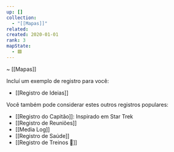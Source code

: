 ```yaml
---
up: []
collection:
  - "[[Mapas]]"
related: 
created: 2020-01-01
rank: 3
mapState:
  - 🟩
---
```

~ [[Mapas]] 

Incluí um exemplo de registro para você:

- [[Registro de Ideias]]

Você também pode considerar estes outros registros populares:

- [[Registro do Capitão]]: Inspirado em Star Trek
- [[Registro de Reuniões]]
- [[Media Log]] 
- [[Registro de Saúde]] 
- [[Registro de Treinos 🦾]]